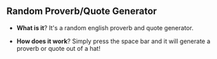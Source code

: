 ## Random Proverb/Quote Generator

- **What is it**?
  It's a random english proverb and quote generator.

- **How does it work**?
  Simply press the space bar and it will generate a proverb or quote out of a hat!
